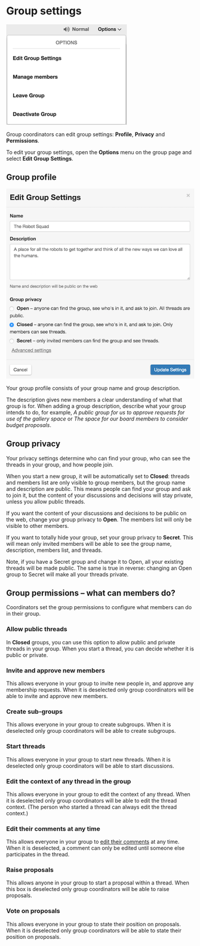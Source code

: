 # Group settings

<img class="screenshot" alt="Group options dropdown" src="options_dropdown.png" />

Group coordinators can edit group settings: **Profile**, **Privacy** and **Permissions**.

To edit your group settings, open the **Options** menu on the group page and select **Edit Group Settings**.

## Group profile

<img class="screenshot" alt="Edit Group Settings dialogue" src="edit_group_settings.png" />

Your group profile consists of your group name and group description.

The description gives new members a clear understanding of what that group is for. When adding a group description, describe what your group intends to do, for example, *A public group for us to approve requests for use of the gallery space* or *The space for our board members to consider budget proposals*.

## Group privacy

Your privacy settings determine who can find your group, who can see the threads in your group, and how people join.

When you start a new group, it will be automatically set to **Closed**: threads and members list are only visible to group members, but the group name and description are public. This means people can find your group and ask to join it, but the content of your discussions and decisions will stay private, unless you allow public threads.

If you want the content of your discussions and decisions to be public on the web, change your group privacy to **Open**. The members list will only be visible to other members.

If you want to totally hide your group, set your group privacy to **Secret**. This will mean only invited members will be able to see the group name, description, members list, and threads.

Note, if you have a Secret group and change it to Open, all your existing threads will be made public. The same is true in reverse: changing an Open group to Secret will make all your threads private.


## Group permissions – what can members do?

Coordinators set the group permissions to configure what members can do in their group.

### Allow public threads

In **Closed** groups, you can use this option to allow public and private threads in your group. When you start a thread, you can decide whether it is public or private.

### Invite and approve new members

This allows everyone in your group to invite new people in, and approve any membership requests. When it is deselected only group coordinators will be able to invite and approve new members.

### Create sub-groups

This allows everyone in your group to create subgroups. When it is deselected only group coordinators will be able to create subgroups.

### Start threads

This allows everyone in your group to start new threads. When it is deselected only group coordinators will be able to start discussions.

### Edit the context of any thread in the group

This allows everyone in your group to edit the context of any thread. When it is deselected only group coordinators will be able to edit the thread context. (The person who started a thread can always edit the thread context.)

### Edit their comments at any time

This allows everyone in your group to [edit their comments](comments.html#editing-a-comment) at any time. When it is deselected, a comment can only be edited until someone else participates in the thread.

### Raise proposals

This allows anyone in your group to start a proposal within a thread. When this box is deselected only group coordinators will be able to raise proposals.

### Vote on proposals

This allows everyone in your group to state their position on proposals. When it is deselected only group coordinators will be able to state their position on proposals.
